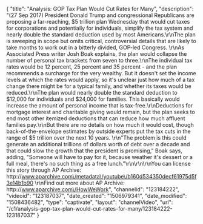 {
    "title": "Analysis: GOP Tax Plan Would Cut Rates for Many",
    "description": "(27 Sep 2017) President Donald Trump and congressional Republicans are proposing a far-reaching, $5 trillion plan Wednesday that would cut taxes for corporations and potentially for individuals, simplify the tax system and nearly double the standard deduction used by most Americans.\r\nThe plan is sweeping in scope but omits critical, controversial details that are likely to take months to work out in a bitterly divided, GOP-led Congress. \r\nAs Associated Press writer Josh Boak explains, the plan would collapse the number of personal tax brackets from seven to three.\r\nThe individual tax rates would be 12 percent, 25 percent and 35 percent - and the plan recommends a surcharge for the very wealthy. But it doesn't set the income levels at which the rates would apply, so it's unclear just how much of a tax change there might be for a typical family, and whether its taxes would be reduced.\r\nThe plan would nearly double the standard deduction to $12,000 for individuals and $24,000 for families. This basically would increase the amount of personal income that is tax-free.\r\nDeductions for mortgage interest and charitable giving would remain, but the plan seeks to end most other itemized deductions that can reduce how much affluent families pay.\r\nBut there are no details on how much it would cost, though back-of-the-envelope estimates by outside experts put the tax cuts in the range of $5 trillion over the next 10 years. \r\n\"The problem is this could generate an additional trillions of dollars worth of debt over a decade and that could slow the growth that the president is promising,\" Boak says, adding, \"Someone will have to pay for it, because weather it's dessert or a full meal, there's no such thing as a free lunch.\"\r\n\r\n\r\nYou can license this story through AP Archive: http:\/\/www.aparchive.com\/metadata\/youtube\/b160d534350decf61975d5f3e14b1b90 \r\nFind out more about AP Archive: http:\/\/www.aparchive.com\/HowWeWork",
    "channelid": "123184222",
    "videoid": "123187037",
    "date_created": "1506979341",
    "date_modified": "1508436482",
    "type": "captivate",
    "layout": "channelVideo",
    "url": "\/c1\/analysis-gop-tax-plan-would-cut-rates-for-many\/123184222-123187037"
}